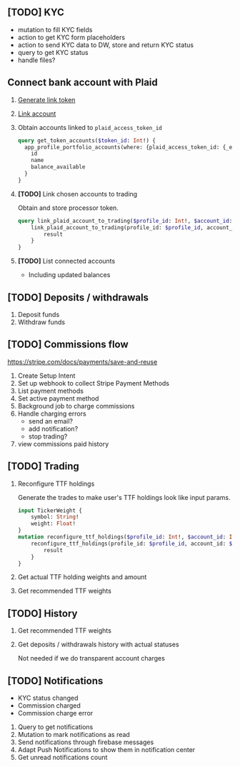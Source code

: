 ## **[TODO]** KYC
- mutation to fill KYC fields
- action to get KYC form placeholders
- action to send KYC data to DW, store and return KYC status 
- query to get KYC status
- handle files?

## Connect bank account with Plaid
1. [Generate link token](portfolio.md#create-link-token)
2. [Link account](portfolio.md#link-account)
3. Obtain accounts linked to `plaid_access_token_id`
    ```graphql
    query get_token_accounts($token_id: Int!) {
      app_profile_portfolio_accounts(where: {plaid_access_token_id: {_eq: $token_id}}) {
        id
        name
        balance_available
      }
    }
    ```
4. **[TODO]** Link chosen accounts to trading 
    
    Obtain and store processor token.
    ```graphql
    query link_plaid_account_to_trading($profile_id: Int!, $account_id: Int!) {
        link_plaid_account_to_trading(profile_id: $profile_id, account_id: $account_id) {
            result
        }
    }
    ```
   
5. **[TODO]** List connected accounts
   - Including updated balances

## **[TODO]** Deposits / withdrawals
1. Deposit funds
2. Withdraw funds

## **[TODO]** Commissions flow
https://stripe.com/docs/payments/save-and-reuse
1. Create Setup Intent
2. Set up webhook to collect Stripe Payment Methods
3. List payment methods 
4. Set active payment method
5. Background job to charge commissions
6. Handle charging errors
   - send an email?
   - add notification?
   - stop trading?
7. view commissions paid history

## **[TODO]** Trading
1. Reconfigure TTF holdings

    Generate the trades to make user's TTF holdings look like input params.
    ```graphql
    input TickerWeight {
        symbol: String!
        weight: Float!    
    }
    mutation reconfigure_ttf_holdings($profile_id: Int!, $account_id: Int!, $collection_id: Int!, $weights: [TickerWeight], $amount_cents: Int) {
        reconfigure_ttf_holdings(profile_id: $profile_id, account_id: $account_id, collection_id: $collection_id, weights: $weights, amount_cents: $amount_cents) {
            result
        }
    }
    ```
2. Get actual TTF holding weights and amount
3. Get recommended TTF weights

## **[TODO]** History
1. Get recommended TTF weights
2. Get deposits / withdrawals history with actual statuses 
   
   Not needed if we do transparent account charges


## **[TODO]** Notifications

- KYC status changed
- Commission charged
- Commission charge error

1. Query to get notifications
2. Mutation to mark notifications as read
3. Send notifications through firebase messages
4. Adapt Push Notifications to show them in notification center
5. Get unread notifications count
